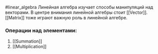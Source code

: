 #linear_algebra
Линейная алгебра изучает способы манипуляций над векторами.
В центре внимания линейной алгебры стоит [[Vector]].
[[Matrix]] тоже играют важную роль в линейной алгебре.

### Операции над элементами:
1. [[Summation]]
2. [[Multiplication]]